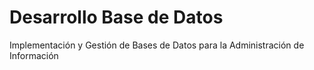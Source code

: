 # Desarrollo Base de Datos 
Implementación y Gestión de Bases de Datos para la Administración de Información


